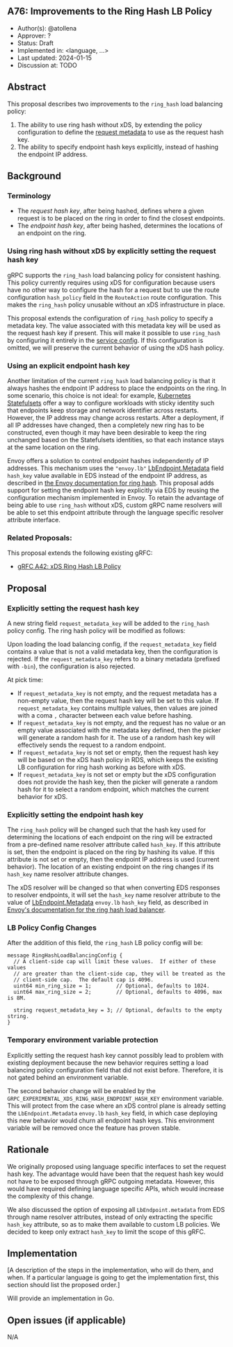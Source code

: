 A76: Improvements to the Ring Hash LB Policy
----
* Author(s): @atollena
* Approver: ?
* Status: Draft
* Implemented in: <language, ...>
* Last updated: 2024-01-15
* Discussion at: TODO

## Abstract

This proposal describes two improvements to the `ring_hash` load balancing policy:

1. The ability to use ring hash without xDS, by extending the policy
   configuration to define the [request metadata][metadata] to use as the
   request hash key.
2. The ability to specify endpoint hash keys explicitly, instead of hashing the
   endpoint IP address.

## Background

### Terminology

* The *request hash key*, after being hashed, defines where a given request is
  to be placed on the ring in order to find the closest endpoints.
* The *endpoint hash key*, after being hashed, determines the locations of an
  endpoint on the ring.

### Using ring hash without xDS by explicitly setting the request hash key

gRPC supports the `ring_hash` load balancing policy for consistent hashing. This
policy currently requires using xDS for configuration because users have no
other way to configure the hash for a request but to use the route configuration
`hash_policy` field in the `RouteAction` route configuration. This makes the
`ring_hash` policy unusable without an xDS infrastructure in place.

This proposal extends the configuration of `ring_hash` policy to specify a
metadata key. The value associated with this metadata key will be used as the
request hash key if present. This will make it possible to use `ring_hash` by
configuring it entirely in the [service config][service-config]. If this
configuration is omitted, we will preserve the current behavior of using the xDS
hash policy.

### Using an explicit endpoint hash key

Another limitation of the current `ring_hash` load balancing policy is that it
always hashes the endpoint IP address to place the endpoints on the ring. In
some scenario, this choice is not ideal: for example, [Kubernetes
Statefulsets](https://kubernetes.io/docs/concepts/workloads/controllers/statefulset/)
offer a way to configure workloads with sticky identity such that endpoints keep
storage and network identifier across restarts. However, the IP address may
change across restarts. After a deployment, if all IP addresses have changed,
then a completely new ring has to be constructed, even though it may have been
desirable to keep the ring unchanged based on the Statefulsets identities, so
that each instance stays at the same location on the ring.

Envoy offers a solution to control endpoint hashes independently of IP
addresses. This mechanism uses the `"envoy.lb"`
[LbEndpoint.Metadata][LbEndpoint.Metadata] field `hash_key` value available in
EDS instead of the endpoint IP address, as described in [the Envoy documentation
for ring hash][envoy-ringhash].  This proposal adds support for setting the
endpoint hash key explicitly via EDS by reusing the configuration mechanism
implemented in Envoy. To retain the advantage of being able to use `ring_hash`
without xDS, custom gRPC name resolvers will be able to set this endpoint
attribute through the language specific resolver attribute interface.

### Related Proposals:

This proposal extends the following existing gRFC:

* [gRFC A42: xDS Ring Hash LB Policy][A42]

## Proposal

### Explicitly setting the request hash key

A new string field `request_metadata_key` will be added to the `ring_hash`
policy config. The ring hash policy will be modified as follows:

Upon loading the load balancing config, if the `request_metadata_key` field
contains a value that is not a valid metadata key, then the configuration is
rejected. If the `request_metadata_key` refers to a binary metadata (prefixed
with `-bin`), the configuration is also rejected.

At pick time:
- If `request_metadata_key` is not empty, and the request metadata has a
non-empty value, then the request hash key will be set to this value. If
`request_metadata_key` contains multiple values, then values are joined with a
coma `,` character between each value before hashing.
- If `request_metadata_key` is not empty, and the request has no value or an
empty value associated with the metadata key defined, then the picker will
generate a random hash for it. The use of a random hash key will effectively
sends the request to a random endpoint.
- If `request_metadata_key` is not set or empty, then the request hash key will
be based on the xDS hash policy in RDS, which keeps the existing LB
configuration for ring hash working as before with xDS.
- If `request_metadata_key` is not set or empty but the xDS configuration does
not provide the hash key, then the picker will generate a random hash for it to
select a random endpoint, which matches the current behavior for xDS.


### Explicitly setting the endpoint hash key

The `ring_hash` policy will be changed such that the hash key used for
determining the locations of each endpoint on the ring will be extracted from a
pre-defined name resolver attribute called `hash_key`. If this attribute is set,
then the endpoint is placed on the ring by hashing its value. If this attribute
is not set or empty, then the endpoint IP address is used (current
behavior). The location of an existing endpoint on the ring changes if its
`hash_key` name resolver attribute changes.

The xDS resolver will be changed so that when converting EDS responses to
resolver endpoints, it will set the `hash_key` name resolver attribute to the
value of [LbEndpoint.Metadata][LbEndpoint.Metadata] `envoy.lb` `hash_key` field,
as described in [Envoy's documentation for the ring hash load
balancer](envoy-ring-hash).

### LB Policy Config Changes

After the addition of this field, the `ring_hash` LB policy config will be:

    message RingHashLoadBalancingConfig {
      // A client-side cap will limit these values.  If either of these values
      // are greater than the client-side cap, they will be treated as the
      // client-side cap.  The default cap is 4096.
      uint64 min_ring_size = 1;        // Optional, defaults to 1024.
      uint64 max_ring_size = 2;        // Optional, defaults to 4096, max is 8M.

      string request_metadata_key = 3; // Optional, defaults to the empty string.
    }


### Temporary environment variable protection

Explicitly setting the request hash key cannot possibly lead to problem with
existing deployment because the new behavior requires setting a load balancing
policy configuration field that did not exist before. Therefore, it is not gated
behind an environment variable.

The second behavior change will be enabled by the
`GRPC_EXPERIMENTAL_XDS_RING_HASH_ENDPOINT_HASH_KEY` environment variable. This
will protect from the case where an xDS control plane is already setting the
`LbEndpoint.Metadata` `envoy.lb` `hash_key` field, in which case deploying this
new behavior would churn all endpoint hash keys. This environment variable will
be removed once the feature has proven stable.

## Rationale

We originally proposed using language specific interfaces to set the request
hash key. The advantage would have been that the request hash key would not have
to be exposed through gRPC outgoing metadata. However, this would have required
defining language specific APIs, which would increase the complexity of this
change.
 
We also discussed the option of exposing all `LbEndpoint.metadata` from EDS
through name resolver attributes, instead of only extracting the specific
`hash_key` attribute, so as to make them available to custom LB policies. We
decided to keep only extract `hash_key` to limit the scope of this gRFC.

## Implementation

[A description of the steps in the implementation, who will do them, and when.
If a particular language is going to get the implementation first, this section
should list the proposed order.]

Will provide an implementation in Go.

## Open issues (if applicable)

N/A

[A42]: A42-xds-ring-hash-lb-policy.md
[envoy-ringhash]: https://www.envoyproxy.io/docs/envoy/latest/intro/arch_overview/upstream/load_balancing/load_balancers#ring-hash
[metadata]: https://grpc.io/docs/what-is-grpc/core-concepts/#metadata
[service-config]: https://github.com/grpc/grpc/blob/master/doc/service_config.md
[LbEndpoint.Metadata]: https://www.envoyproxy.io/docs/envoy/latest/api-v3/config/endpoint/v3/endpoint_components.proto#envoy-v3-api-field-config-endpoint-v3-lbendpoint-metadata
